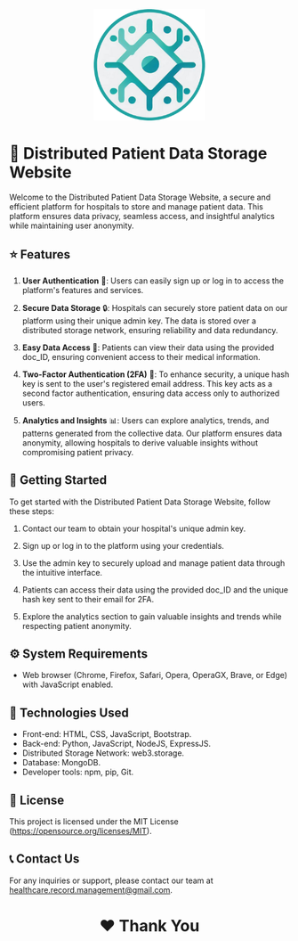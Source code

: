 ﻿<div align="center">
  <img src="public/images/icon.png" alt="Project Logo" width="200">
</div>

# 💾 Distributed Patient Data Storage Website

Welcome to the Distributed Patient Data Storage Website, a secure and efficient platform for hospitals to store and manage patient data. This platform ensures data privacy, seamless access, and insightful analytics while maintaining user anonymity.

## ⭐️ Features

1. **User Authentication** 👤: Users can easily sign up or log in to access the platform's features and services.

2. **Secure Data Storage** 🔒: Hospitals can securely store patient data on our platform using their unique admin key. The data is stored over a distributed storage network, ensuring reliability and data redundancy.

3. **Easy Data Access** 🚀: Patients can view their data using the provided doc_ID, ensuring convenient access to their medical information.

4. **Two-Factor Authentication (2FA)** 🔐: To enhance security, a unique hash key is sent to the user's registered email address. This key acts as a second factor authentication, ensuring data access only to authorized users.

5. **Analytics and Insights** 📊: Users can explore analytics, trends, and patterns generated from the collective data. Our platform ensures data anonymity, allowing hospitals to derive valuable insights without compromising patient privacy.

## 🚀 Getting Started

To get started with the Distributed Patient Data Storage Website, follow these steps:

1. Contact our team to obtain your hospital's unique admin key.

2. Sign up or log in to the platform using your credentials.

3. Use the admin key to securely upload and manage patient data through the intuitive interface.

4. Patients can access their data using the provided doc_ID and the unique hash key sent to their email for 2FA.

5. Explore the analytics section to gain valuable insights and trends while respecting patient anonymity.

## ⚙️ System Requirements

- Web browser (Chrome, Firefox, Safari, Opera, OperaGX, Brave, or Edge) with JavaScript enabled.

## 🔧 Technologies Used

- Front-end: HTML, CSS, JavaScript, Bootstrap.
- Back-end: Python, JavaScript, NodeJS, ExpressJS.
- Distributed Storage Network: web3.storage.
- Database: MongoDB.
- Developer tools: npm, pip, Git.

## 📜 License

This project is licensed under the MIT License (https://opensource.org/licenses/MIT).

## 📞 Contact Us

For any inquiries or support, please contact our team at healthcare.record.management@gmail.com.

<h1 align="center"> ❤️ Thank You </h1>
